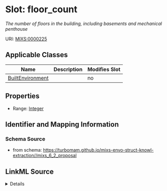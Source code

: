 # Slot: floor_count


_The number of floors in the building, including basements and mechanical penthouse_



URI: [MIXS:0000225](https://w3id.org/mixs/0000225)



<!-- no inheritance hierarchy -->




## Applicable Classes

| Name | Description | Modifies Slot |
| --- | --- | --- |
[BuiltEnvironment](BuiltEnvironment.md) |  |  no  |







## Properties

* Range: [Integer](Integer.md)





## Identifier and Mapping Information







### Schema Source


* from schema: https://turbomam.github.io/mixs-envo-struct-knowl-extraction//mixs_6_2_proposal




## LinkML Source

<details>
```yaml
name: floor_count
description: The number of floors in the building, including basements and mechanical
  penthouse
title: floor count
notes:
- count
- floor
from_schema: https://turbomam.github.io/mixs-envo-struct-knowl-extraction//mixs_6_2_proposal
rank: 1000
slot_uri: MIXS:0000225
multivalued: false
alias: floor_count
domain_of:
- BuiltEnvironment
range: integer
required: false
recommended: false

```
</details>